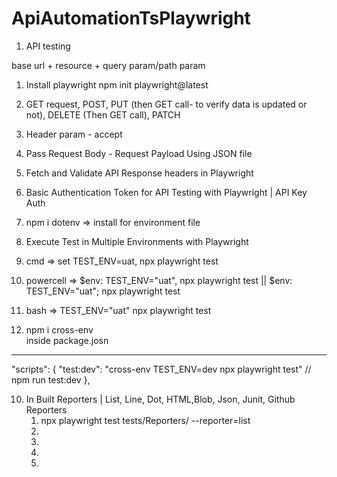 # ApiAutomationTsPlaywright

1. API testing

base url + resource + query param/path param
1. Install playwright
npm init playwright@latest

2. GET request, POST, PUT (then GET call- to verify data is updated or not), DELETE (Then GET call), PATCH
3. Header param - accept
4. Pass Request Body - Request Payload Using JSON file 
5. Fetch and Validate API Response headers in Playwright
6. Basic Authentication Token for API Testing with Playwright | API Key Auth  
7. npm i dotenv => install for environment file
8. Execute Test in Multiple Environments with Playwright 
  1. cmd => set TEST_ENV=uat, npx playwright test
  2. powercell => $env: TEST_ENV="uat", npx playwright test || $env: TEST_ENV="uat"; npx playwright test
  3. bash => TEST_ENV="uat" npx playwright test

9. npm i cross-env  
inside package.josn
-------------------
"scripts": {
    "test:dev": "cross-env TEST_ENV=dev npx playwright test"
    //  npm run test:dev
  },

10. In Built Reporters | List, Line, Dot, HTML,Blob, Json, Junit, Github Reporters 
    1. npx playwright test tests/Reporters/ --reporter=list
    2.
    3.
    4.
    5. 